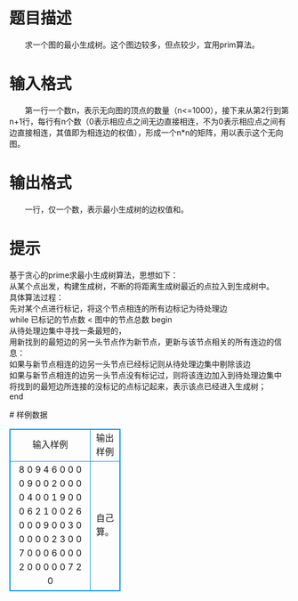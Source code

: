 # 

 
 # 题目描述 
<p>
　　求一个图的最小生成树。这个图边较多，但点较少，宜用prim算法。<br></p> 

 
 # 输入格式 
<p>
　　第一行一个数n，表示无向图的顶点的数量（n<=1000），接下来从第2行到第n+1行，每行有n个数（0表示相应点之间无边直接相连，不为0表示相应点之间有边直接相连，其值即为相连边的权值），形成一个n*n的矩阵，用以表示这个无向图。</p> 

 
 # 输出格式 
<p>
　　一行，仅一个数，表示最小生成树的边权值和。<br></p> 

 
 # 提示 
<p>
基于贪心的prime求最小生成树算法，思想如下：<br>从某个点出发，构建生成树，不断的将距离生成树最近的点拉入到生成树中。<br>具体算法过程：<br>    先对某个点进行标记，将这个节点相连的所有边标记为待处理边<br>     while 已标记的节点数 < 图中的节点总数    begin<br>        从待处理边集中寻找一条最短的，<br>        用新找到的最短边的另一头节点作为新节点，更新与该节点相关的所有连边的信息：<br>               如果与新节点相连的边另一头节点已经标记则从待处理边集中剔除该边<br>               如果与新节点相连的边另一头节点没有标记过，则将该连边加入到待处理边集中<br>        将找到的最短边所连接的没标记的点标记起来，表示该点已经进入生成树；<br>      end</p> 
# 样例数据
<style>
        table,table tr th, table tr td { border:1px solid #0094ff; }
        table { width: 200px; min-height: 25px; line-height: 25px; text-align: center; border-collapse: collapse;}   
    </style>
<table>
	<tr>
		<td>输入样例</td>
		<td>输出样例</td>
	</tr>
<tr><td>8
0 9 4 6 0 0 0 0
9 0 0 2 0 0 0 0
4 0 0 1 9 0 0 0
6 2 1 0 0 2 6 0
0 0 9 0 0 3 0 0
0 0 0 2 3 0 0 7
0 0 0 6 0 0 0 2
0 0 0 0 0 7 2 0
</td><td>自己算。</td></tr></table>
